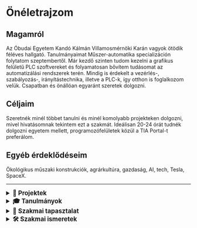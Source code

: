 # Önéletrajzom

## Magamról
Az Óbudai Egyetem Kandó Kálmán Villamosmérnöki Karán vagyok ötödik féléves hallgató. Tanulmányaimat Műszer-automatika specializáción folytatom szeptembertől. Már kezdő szinten tudom kezelni a grafikus felületű PLC szoftvereket és folyamatosan bővítem tudásomat az automatizálási rendszerek terén. Mindig is érdekelt a vezérlés-, szabályozás-, irányítástechnika, illetve a PLC-k, így otthon is foglalkozom velük. Csapatban és önállóan egyaránt szeretek dolgozni.

## Céljaim
Szeretnék minél többet tanulni és minél komolyabb projekteken dolgozni, mivel hivatásomnak tekintem ezt a szakmát. Ideálisan 20-24 órát tudnék dolgozni egyetem mellett, programozófelületek közül a TIA Portal-t preferálom.

## Egyéb érdeklődéseim
Ökológikus műszaki konstrukciók, agrárkultúra, gazdaság, AI, tech, Tesla, SpaceX.

---
<details>
  <summary style="font-size: 1.2em;"><strong>📂 Projektek</strong></summary>
  <details>
    <summary style="font-size: 1.1em;">⚙️ <strong>Projekt 1: Automata Rendszer Szimuláció</strong></summary>
    <p>Egy automatizált folyamatot modellező szimuláció fejlesztése PLC segítségével.</p>
    <iframe src="./karacsonyfadisz_feladat.pdf" width="100%" height="600px">
    A böngésződ nem támogatja a PDF-ek megjelenítését. Kattints <a href="./karacsonyfadisz_feladat.pdf">ide</a> a letöltéshez.
  </iframe>
  </details>
  <details>
    <summary style="font-size: 1.1em;">🔗 <strong>Projekt 2: Adatgyűjtő rendszer Pythonban</strong></summary>
    <p>Egy adatgyűjtő rendszer tervezése és implementálása Raspberry Pi-vel.</p>
  </details>
  <details>
    <summary style="font-size: 1.1em;">🛠️ <strong>Projekt 3: CNC vezérlés</strong></summary>
    <p>CNC gépek automatizált vezérlésének és diagnosztizálásának kidolgozása.</p>
  </details>
  <details>
    <summary style="font-size: 1.1em;">🏡 <strong>Projekt 4: Smart Home rendszer</strong></summary>
    <p>Egy IoT alapú otthoni automatizálási rendszer fejlesztése.</p>
  </details>
  <details>
    <summary style="font-size: 1.1em;">🔧 <strong>Projekt 5: Elektronikus hibadetektáló eszköz</strong></summary>
    <p>Eszköz tervezése elektronikai áramkörök hibáinak azonosítására.</p>
  </details>
  <details>
    <summary style="font-size: 1.1em;">🤖 <strong>Projekt 6: Ipari robot vezérlése</strong></summary>
    <p>Egy ipari robot kar vezérlési logikájának kidolgozása PLC segítségével.</p>
  </details>
</details>

<details>
  <summary style="font-size: 1.2em;"><strong>🎓 Tanulmányok</strong></summary>
  <ul>
    <li><strong>Egyetem:</strong> Óbudai Egyetem Kandó Kálmán Villamos Kar (2022/1 – jelenleg)</li>
    <li><strong>Szakközépiskola:</strong> Bolyai János Műszaki Technikum és Kollégium
      <ul>
        <li>2021 – 2022: Elektronikai technikus OKJ tanfolyam</li>
        <li>2016 – 2021: Elektrotechnikai tanulmányok</li>
      </ul>
    </li>
    <li><strong>Általános Iskola:</strong> Jókai Mór Általános iskola (2008 – 2016)</li>
  </ul>
</details>

<details>
  <summary style="font-size: 1.2em;"><strong>💼 Szakmai tapasztalat</strong></summary>
  <ul>
    <li><strong>Szakmai gyakorlat:</strong> Radiophonia (2019. 06. – 2019. 07.)
      <br>Feladatok: Légvédelmi szirénák dobozainak összeszerelése, elektronikai diagnosztizálás, CNC gépkezelés, mérések.
    </li>
  </ul>
</details>

<details>
  <summary style="font-size: 1.2em;"><strong>🛠 Szakmai ismeretek</strong></summary>
  <ul>
    <li>Elektronikai áramkörök hibakeresésében, javításában szerzett gyakorlat</li>
    <li>Elektronikai alkatrészek ismerete, kapcsolási rajzok készítése</li>
    <li>Haladó szintű C++, Assembly és Python</li>
    <li>Számos PLC szoftver alapszintű ismerete (TIA Portal, CX-Programmer, Xlogic)</li>
  </ul>
</details>
